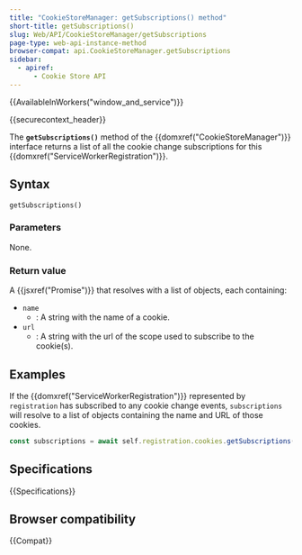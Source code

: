 ```yaml
---
title: "CookieStoreManager: getSubscriptions() method"
short-title: getSubscriptions()
slug: Web/API/CookieStoreManager/getSubscriptions
page-type: web-api-instance-method
browser-compat: api.CookieStoreManager.getSubscriptions
sidebar:
  - apiref:
      - Cookie Store API
---
```


{{AvailableInWorkers("window_and_service")}}

{{securecontext_header}}

The **`getSubscriptions()`** method of the {{domxref("CookieStoreManager")}} interface returns a list of all the cookie change subscriptions for this {{domxref("ServiceWorkerRegistration")}}.

## Syntax

```js-nolint
getSubscriptions()
```

### Parameters

None.

### Return value

A {{jsxref("Promise")}} that resolves with a list of objects, each containing:

- `name`
  - : A string with the name of a cookie.
- `url`
  - : A string with the url of the scope used to subscribe to the cookie(s).

## Examples

If the {{domxref("ServiceWorkerRegistration")}} represented by `registration` has subscribed to any cookie change events, `subscriptions` will resolve to a list of objects containing the name and URL of those cookies.

```js
const subscriptions = await self.registration.cookies.getSubscriptions();
```

## Specifications

{{Specifications}}

## Browser compatibility

{{Compat}}
